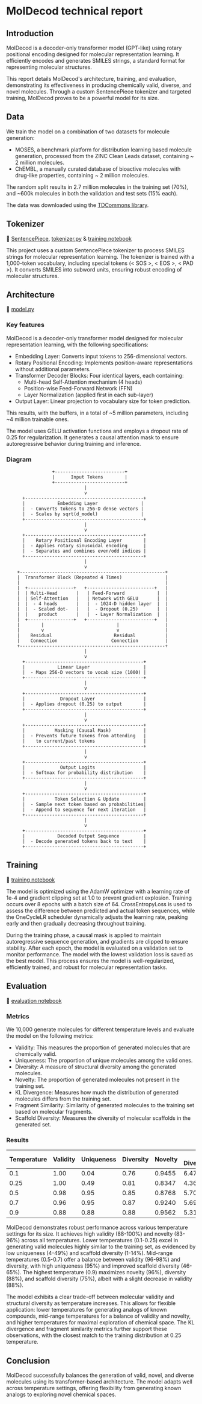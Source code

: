 # MolDecod technical report

## Introduction

MolDecod is a decoder-only transformer model (GPT-like) using rotary positional encoding designed for molecular representation learning. It efficiently encodes and generates SMILES strings, a standard format for representing molecular structures.

This report details MolDecod's architecture, training, and evaluation, demonstrating its effectiveness in producing chemically valid, diverse, and novel molecules. Through a custom SentencePiece tokenizer and targeted training, MolDecod proves to be a powerful model for its size.

## Data

We train the model on a combination of two datasets for molecule generation:
- MOSES, a benchmark platform for distribution learning based molecule generation, processed from the ZINC Clean Leads dataset, containing ~ 2 million molecules.
- ChEMBL, a manually curated database of bioactive molecules with drug-like properties, containing ~ 2 million molecules.

The random split results in 2.7 million molecules in the training set (70%), and ~600k molecules in both the validation and test sets (15% each).

The data was downloaded using the [TDCommons library](https://tdcommons.ai/generation_tasks/molgen/).

## Tokenizer

📖 [SentencePiece](https://github.com/google/sentencepiece), [tokenizer.py](https://github.com/tonito9/MolDecod-molecule-generation-transformer/blob/main/utils/tokenizer.py) & [training notebook](https://github.com/tonito9/MolDecod-molecule-generation-transformer/blob/main/notebooks/eval_moldecod.ipynb)

This project uses a custom SentencePiece tokenizer to process SMILES strings for molecular representation learning. The tokenizer is trained with a 1,000-token vocabulary, including special tokens (< SOS >, < EOS >, < PAD >). It converts SMILES into subword units, ensuring robust encoding of molecular structures.


## Architecture

📖 [model.py](https://github.com/tonito9/MolDecod-molecule-generation-transformer/blob/main/utils/model.py)

### Key features

MolDecod is a decoder-only transformer model designed for molecular representation learning, with the following specifications:
- Embedding Layer: Converts input tokens to 256-dimensional vectors.
- Rotary Positional Encoding: Implements position-aware representations without additional parameters.
- Transformer Decoder Blocks: Four identical layers, each containing:
    - Multi-head Self-Attention mechanism (4 heads)
    - Position-wise Feed-Forward Network (FFN)
    - Layer Normalization (applied first in each sub-layer)
- Output Layer: Linear projection to vocabulary size for token prediction.

This results, with the buffers, in a total of ~5 million parameters, including ~4 million trainable ones.

The model uses GELU activation functions and employs a dropout rate of 0.25 for regularization. It generates a causal attention mask to ensure autoregressive behavior during training and inference.

### Diagram

                     +--------------------------+
                     |      Input Tokens        |
                     +--------------------------+
                                 |
                                 v
          +--------------------------------------------+
          |            Embedding Layer                |
          |  - Converts tokens to 256-D dense vectors |
          |  - Scales by sqrt(d_model)                |
          +--------------------------------------------+
                                 |
                                 v
          +--------------------------------------------+
          |    Rotary Positional Encoding Layer        |
          |  - Applies rotary sinusoidal encoding      |
          |  - Separates and combines even/odd indices |
          +--------------------------------------------+
                                 |
                                 v
        +------------------------------------------------------+
        |  Transformer Block (Repeated 4 Times)                |
        |                                                      |
        |  +-----------------+   +-------------------------+   |
        |  | Multi-Head       |   | Feed-Forward            |  |
        |  | Self-Attention   |   | Network with GELU       |  |
        |  |  - 4 heads       |   |  - 1024-D hidden layer  |  |
        |  |  - Scaled dot-   |   |  - Dropout (0.25)       |  |
        |  |    product       |   |  - Layer Normalization  |  |
        |  +-----------------+   +-------------------------+   |
        |        |                           |                 |
        |        v                           v                 |
        |    Residual                       Residual           |
        |    Connection                    Connection          |
        +------------------------------------------------------+
                                 |
                                 v
          +--------------------------------------------+
          |            Linear Layer                    |
          |  - Maps 256-D vectors to vocab size (1000) |
          +--------------------------------------------+
                                 |
                                 v
          +--------------------------------------------+
          |             Dropout Layer                  |
          |  - Applies dropout (0.25) to output        |
          +--------------------------------------------+
                                 |
                                 v
          +--------------------------------------------+
          |           Masking (Causal Mask)            |
          |  - Prevents future tokens from attending   |
          |    to current/past tokens                  |
          +--------------------------------------------+
                                 |
                                 v
          +--------------------------------------------+
          |             Output Logits                  |
          |  - Softmax for probability distribution    |
          +--------------------------------------------+
                                 |
                                 v
          +--------------------------------------------+
          |           Token Selection & Update         |
          |  - Sample next token based on probabilities|
          |  - Append to sequence for next iteration   |
          +--------------------------------------------+
                                 |
                                 v
          +--------------------------------------------+
          |            Decoded Output Sequence         |
          |  - Decode generated tokens back to text    |
          +--------------------------------------------+


## Training

📖 [training notebook](https://github.com/tonito9/MolDecod-molecule-generation-transformer/blob/main/notebooks/eval_moldecod.ipynb)

The model is optimized using the AdamW optimizer with a learning rate of 1e-4 and gradient clipping set at 1.0 to prevent gradient explosion. Training occurs over 8 epochs with a batch size of 64. CrossEntropyLoss is used to assess the difference between predicted and actual token sequences, while the OneCycleLR scheduler dynamically adjusts the learning rate, peaking early and then gradually decreasing throughout training.

During the training phase, a causal mask is applied to maintain autoregressive sequence generation, and gradients are clipped to ensure stability. After each epoch, the model is evaluated on a validation set to monitor performance. The model with the lowest validation loss is saved as the best model. This process ensures the model is well-regularized, efficiently trained, and robust for molecular representation tasks.


## Evaluation

📖 [evaluation notebook](https://github.com/tonito9/MolDecod-molecule-generation-transformer/blob/main/notebooks/eval_moldecod.ipynb)

### Metrics

We 10,000 generate molecules for different temperature levels and evaluate the model on the following metrics:
- Validity: This measures the proportion of generated molecules that are chemically valid.
- Uniqueness: The proportion of unique molecules among the valid ones.
- Diversity: A measure of structural diversity among the generated molecules.
- Novelty: The proportion of generated molecules not present in the training set.
- KL Divergence: Measures how much the distribution of generated molecules differs from the training set.
- Fragment Similarity: Similarity of generated molecules to the training set based on molecular fragments.
- Scaffold Diversity: Measures the diversity of molecular scaffolds in the generated set.

### Results

| Temperature | Validity | Uniqueness | Diversity | Novelty | KL Divergence | Fragment Similarity | Scaffold Diversity |
|-------------|----------|------------|-----------|---------|---------------|---------------------|--------------------|
| 0.1         | 1.00     | 0.04       | 0.76      | 0.9455  | 6.4742        | 0.0545              | 0.0148             |
| 0.25        | 1.00     | 0.49       | 0.81      | 0.8347  | 4.3664        | 0.1653              | 0.1398             |
| 0.5         | 0.98     | 0.95       | 0.85      | 0.8768  | 5.7033        | 0.1237              | 0.4556             |
| 0.7         | 0.96     | 0.95       | 0.87      | 0.9240  | 5.6936        | 0.0778              | 0.6540             |
| 0.9         | 0.88     | 0.88       | 0.88      | 0.9562  | 5.3179        | 0.0502              | 0.7524             |


MolDecod demonstrates robust performance across various temperature settings for its size. It achieves high validity (88-100%) and novelty (83-96%) across all temperatures. Lower temperatures (0.1-0.25) excel in generating valid molecules highly similar to the training set, as evidenced by low uniqueness (4-49%) and scaffold diversity (1-14%). Mid-range temperatures (0.5-0.7) offer a balance between validity (96-98%) and diversity, with high uniqueness (95%) and improved scaffold diversity (46-65%). The highest temperature (0.9) maximizes novelty (96%), diversity (88%), and scaffold diversity (75%), albeit with a slight decrease in validity (88%).

The model exhibits a clear trade-off between molecular validity and structural diversity as temperature increases. This allows for flexible application: lower temperatures for generating analogs of known compounds, mid-range temperatures for a balance of validity and novelty, and higher temperatures for maximal exploration of chemical space. The KL divergence and fragment similarity metrics further support these observations, with the closest match to the training distribution at 0.25 temperature.


## Conclusion

MolDecod successfully balances the generation of valid, novel, and diverse molecules using its transformer-based architecture. The model adapts well across temperature settings, offering flexibility from generating known analogs to exploring novel chemical spaces.

